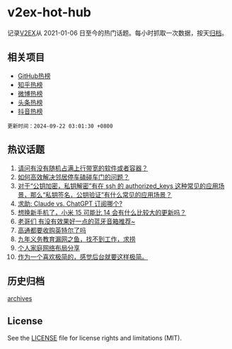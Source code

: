 # v2ex-hot-hub

 记录[V2EX](https://www.v2ex.com/)从 2021-01-06 日至今的热门话题。每小时抓取一次数据，按天[归档](archives)。
 
 ## 相关项目

- [GitHub热榜](https://github.com/it985/github-hot-hub)
- [知乎热榜](https://github.com/it985/zhihu-hot-hub)
- [微博热榜](https://github.com/it985/weibo-hot-hub)
- [头条热榜](https://github.com/it985/toutiao-hot-hub)
- [抖音热榜](https://github.com/it985/douyin-hot-hub)


 `更新时间：2024-09-22 03:01:30 +0800`

## 热议话题

1. [请问有没有随机占满上行带宽的软件或者容器？](https://www.v2ex.com/t/1074528)
1. [如何高效解决邻居停车磕碰车门的问题？](https://www.v2ex.com/t/1074532)
1. [对于“公钥加密，私钥解密”有在 ssh 的 authorized_keys 这种常见的应用场景，那么“私钥签名，公钥验证”有什么常见的应用场景？](https://www.v2ex.com/t/1074549)
1. [求助: Claude vs. ChatGPT 订阅哪个?](https://www.v2ex.com/t/1074538)
1. [想换新手机了，小米 15 可能比 14 会有什么比较大的更新吗？](https://www.v2ex.com/t/1074537)
1. [老哥们 有没有效果好一点的蓝牙音箱推荐~](https://www.v2ex.com/t/1074529)
1. [高通都要收购英特尔了吗](https://www.v2ex.com/t/1074548)
1. [九年义务教育漏网之鱼，找不到工作，求捞](https://www.v2ex.com/t/1074605)
1. [个人家庭网络布局分享](https://www.v2ex.com/t/1074592)
1. [作为一个喜欢极简的，感觉后台就要这样极简。](https://www.v2ex.com/t/1074643)

## 历史归档

[archives](archives)

## License

See the [LICENSE](LICENSE) file for license rights and limitations (MIT).
